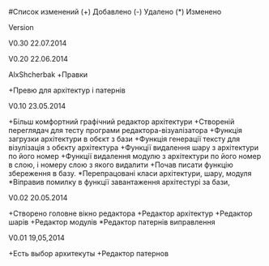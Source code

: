﻿#Список изменений
(+) Добавлено
(-) Удалено
(*) Изменено

Version

V0.30 22.07.2014

V0.20 22.06.2014

AlxShcherbak
+Правки

+Превю для архітектур і патернів



V0.10 23.05.2014

+Більш комфортний графічний редактор архітектури
+Створеній переглядач для тесту програми редактора-візуалізатора
+Функція загрузки архітектури в обєкт з бази
+Функція генерації тексту для візулізація з обєкту архітектура
+Функції видалення шару з архітектури по його номер
+Функції видалення модулю з архітектури по його номер в слою, і номеру слою з якого видалити
+Почав писати функцію збереження в базу.
*Перепрацовані класи архітектури, шару, модуля
*Віправив помилку в функції завантаження архітестурі за бази, 

V0.02 20.05.2014

+Створено головне вікно редактора
+Редактор архітектур
+Редактор шарів
+Редактор модулів
*Редактор патернів виправлення

V0.01 19,05,2014

+Есть выбор архитекуты
+Редактор патернов
